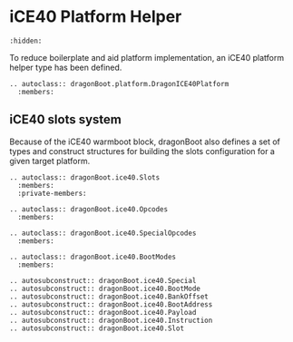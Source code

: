 iCE40 Platform Helper
=====================

```{toctree}
:hidden:
```

To reduce boilerplate and aid platform implementation, an iCE40 platform helper type has been defined.

```{eval-rst}
.. autoclass:: dragonBoot.platform.DragonICE40Platform
  :members:
```

iCE40 slots system
------------------

Because of the iCE40 warmboot block, dragonBoot also defines a set of types and construct structures for building the slots configuration for a given target platform.

```{eval-rst}
.. autoclass:: dragonBoot.ice40.Slots
  :members:
  :private-members:

.. autoclass:: dragonBoot.ice40.Opcodes
  :members:

.. autoclass:: dragonBoot.ice40.SpecialOpcodes
  :members:

.. autoclass:: dragonBoot.ice40.BootModes
  :members:

.. autosubconstruct:: dragonBoot.ice40.Special
.. autosubconstruct:: dragonBoot.ice40.BootMode
.. autosubconstruct:: dragonBoot.ice40.BankOffset
.. autosubconstruct:: dragonBoot.ice40.BootAddress
.. autosubconstruct:: dragonBoot.ice40.Payload
.. autosubconstruct:: dragonBoot.ice40.Instruction
.. autosubconstruct:: dragonBoot.ice40.Slot
```
